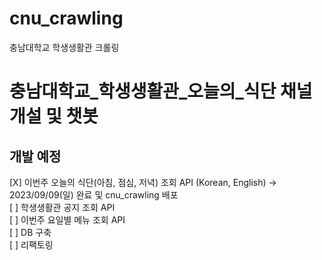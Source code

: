 # cnu_crawling
 충남대학교 학생생활관 크롤링

# 충남대학교_학생생활관_오늘의_식단 채널 개설 및 챗봇

## 개발 예정
[X] 이번주 오늘의 식단(아침, 점심, 저녁) 조회 API (Korean, English) -> 2023/09/09(일) 완료 및 cnu_crawling 배포
<br>
[ ] 학생생활관 공지 조회 API
<br>
[ ] 이번주 요일별 메뉴 조회 API
<br>
[ ] DB 구축
<br>
[ ] 리팩토링
